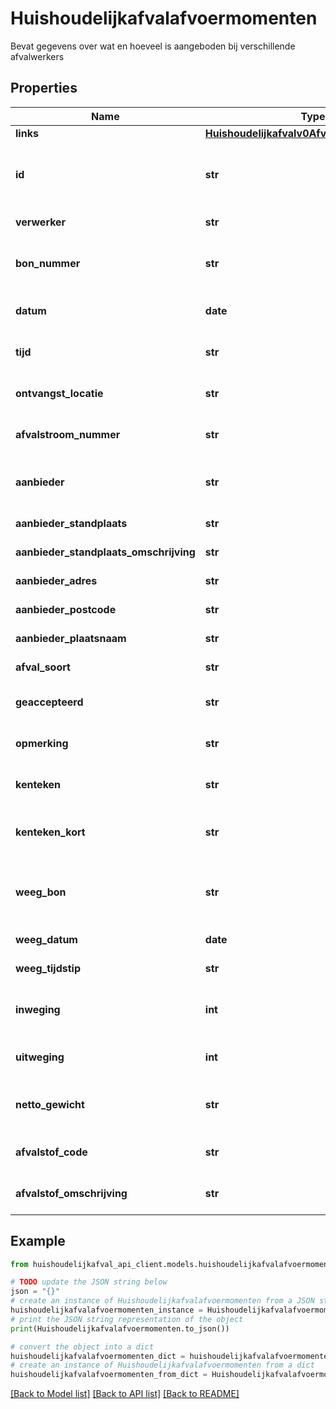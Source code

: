 # Huishoudelijkafvalafvoermomenten

Bevat gegevens over wat en hoeveel is aangeboden bij verschillende afvalwerkers

## Properties

Name | Type | Description | Notes
------------ | ------------- | ------------- | -------------
**links** | [**Huishoudelijkafvalv0AfvoermomentenLinks**](Huishoudelijkafvalv0AfvoermomentenLinks.md) |  | 
**id** | **str** | Unieke aanduiding van het record. Combinatie verwerker en bon nummer | 
**verwerker** | **str** | Naam van de verwerker | [optional] 
**bon_nummer** | **str** | Unieke identificatie voor de afvalverwerking van de afvalverwerker. | [optional] 
**datum** | **date** | Datum van de afvalverwerking of registratie. | [optional] 
**tijd** | **str** | Tijdstip van de verwerking of registratie. | [optional] 
**ontvangst_locatie** | **str** | Locatie waar het afval wordt ontvangen. | [optional] 
**afvalstroom_nummer** | **str** | Afvalstroomnummer, een unieke code voor de afvalstroom. | [optional] 
**aanbieder** | **str** | Naam van de afvalaanbieder (klant, bedrijf of gemeente). | [optional] 
**aanbieder_standplaats** | **str** | Locatie waar het afval is opgehaald. | [optional] 
**aanbieder_standplaats_omschrijving** | **str** | Beschrijving van de ophaallocatie. | [optional] 
**aanbieder_adres** | **str** | Adres van de afvalaanbieder. | [optional] 
**aanbieder_postcode** | **str** | Postcode van de afvalaanbieder. | [optional] 
**aanbieder_plaatsnaam** | **str** | Plaatsnaam van de afvalaanbieder. | [optional] 
**afval_soort** | **str** | Beschrijving van het afval of de activiteit. | [optional] 
**geaccepteerd** | **str** | Status of het afval is geaccepteerd bij de ontvangstlocatie. | [optional] 
**opmerking** | **str** | Aanvullende informatie over de afvalverwerking. | [optional] 
**kenteken** | **str** |  Kenteken van het voertuig dat het afval vervoert. | [optional] 
**kenteken_kort** | **str** | Kenteken zonder &#39;-&#39;. Ten behove van koppeling met wagenpark_voertuig | [optional] 
**weeg_bon** | **str** | Nummer van de weegbon van de aanbieder voor het geregistreerde gewicht. | [optional] 
**weeg_datum** | **date** | Datum waarop het afval is gewogen. | [optional] 
**weeg_tijdstip** | **str** | Tijdstip waarop het afval is gewogen. | [optional] 
**inweging** | **int** | Gewicht van het voertuig inclusief lading bij binnenkomst. | [optional] 
**uitweging** | **int** | Gewicht van het voertuig zonder lading bij vertrek. | [optional] 
**netto_gewicht** | **str** | Verschil tussen vol en leeg gewicht, oftewel het gewicht van het afval. | [optional] 
**afvalstof_code** | **str** | Code die het type afvalstof identificeert. | [optional] 
**afvalstof_omschrijving** | **str** | Kenteken van het voertuig dat het afval vervoert. | [optional] 

## Example

```python
from huishoudelijkafval_api_client.models.huishoudelijkafvalafvoermomenten import Huishoudelijkafvalafvoermomenten

# TODO update the JSON string below
json = "{}"
# create an instance of Huishoudelijkafvalafvoermomenten from a JSON string
huishoudelijkafvalafvoermomenten_instance = Huishoudelijkafvalafvoermomenten.from_json(json)
# print the JSON string representation of the object
print(Huishoudelijkafvalafvoermomenten.to_json())

# convert the object into a dict
huishoudelijkafvalafvoermomenten_dict = huishoudelijkafvalafvoermomenten_instance.to_dict()
# create an instance of Huishoudelijkafvalafvoermomenten from a dict
huishoudelijkafvalafvoermomenten_from_dict = Huishoudelijkafvalafvoermomenten.from_dict(huishoudelijkafvalafvoermomenten_dict)
```
[[Back to Model list]](../README.md#documentation-for-models) [[Back to API list]](../README.md#documentation-for-api-endpoints) [[Back to README]](../README.md)


